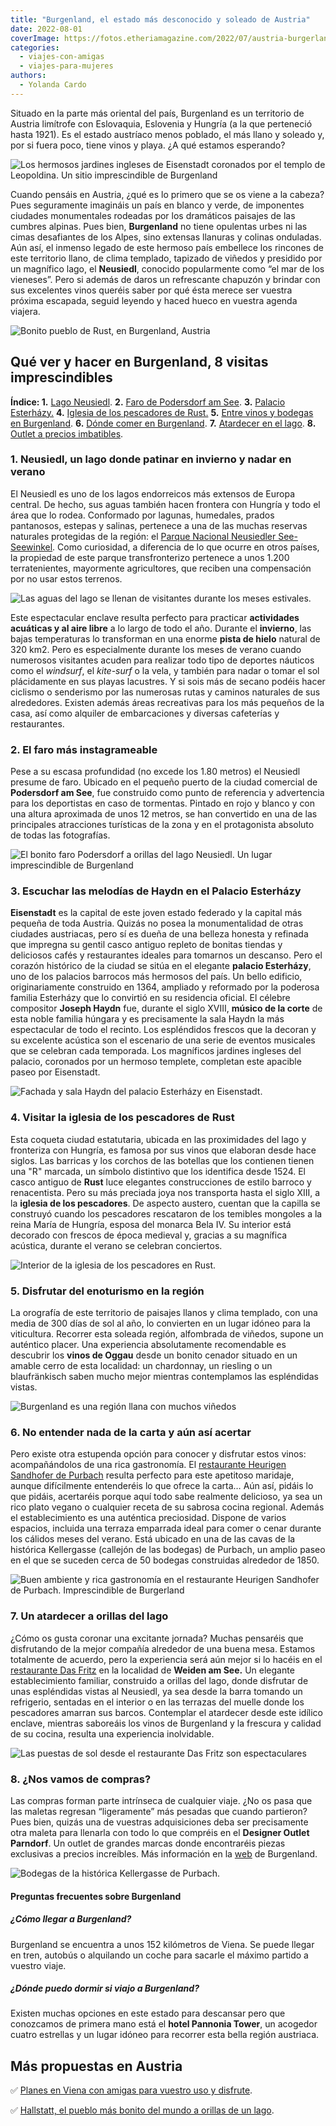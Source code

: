 ```yaml
---
title: "Burgenland, el estado más desconocido y soleado de Austria"
date: 2022-08-01
coverImage: https://fotos.etheriamagazine.com/2022/07/austria-burgerland-jardines-Eisenstadt.jpg
categories: 
  - viajes-con-amigas
  - viajes-para-mujeres
authors: 
  - Yolanda Cardo
---
```


Situado en la parte más oriental del país, Burgenland es un territorio de Austria limítrofe con Eslovaquia, Eslovenia y Hungría (a la que perteneció hasta 1921). Es el estado austríaco menos poblado, el más llano y soleado y, por si fuera poco, tiene vinos y playa. ¿A qué estamos esperando?

![Los hermosos jardines ingleses de Eisenstadt coronados por el templo de Leopoldina. Un sitio imprescindible de Burgenland](https://fotos.etheriamagazine.com/2022/07/austria-burgerland-jardines-Eisenstadt.jpg "Los hermosos jardines ingleses de Eisenstadt coronados por el templo de Leopoldina. © Yolanda Cardo")

Cuando pensáis en Austria, ¿qué es lo primero que se os viene a la cabeza? Pues 
seguramente imagináis un país en blanco y verde, de imponentes ciudades monumentales 
rodeadas por los dramáticos paisajes de las cumbres alpinas. Pues bien, **Burgenland** 
no tiene opulentas urbes ni las cimas desafiantes de los Alpes, sino extensas llanuras y 
colinas onduladas. Aún así, el inmenso legado de este hermoso país embellece los 
rincones de este territorio llano, de clima templado, tapizado de viñedos y presidido 
por un magnífico lago, el **Neusiedl**, conocido popularmente como “el mar de los 
vieneses”. Pero si además de daros un refrescante chapuzón y brindar con sus excelentes 
vinos queréis saber por qué ésta merece ser vuestra próxima escapada, seguid leyendo y 
haced hueco en vuestra agenda viajera. 

![Bonito pueblo de Rust, en Burgenland, Austria](https://fotos.etheriamagazine.com/2022/07/austria-burgerland-Rust.jpg "El encantador pueblo de Rust. © Yolanda Cardo")

## Qué ver y hacer en Burgenland, 8 visitas imprescindibles

**Índice: 1.** [Lago Neusiedl](#lago-neusiedl). **2\.** [Faro de Podersdorf am 
See](#faro-Podersdorf). **3.** [Palacio Esterházy.](#palacio-esterhazy) **4.** [Iglesia 
de los pescadores de Rust.](#iglesia-rust) **5.** [Entre vinos y bodegas en 
Burgenland](#bodegas-burgenland). **6.** [Dónde comer en 
Burgenland](#restaurantes-burgenland). **7.** [Atardecer en el 
lago](#atardecer-neusiedl). **8.** [Outlet a precios imbatibles](#outlet-burgerland). 

### 1\. Neusiedl, un lago donde patinar en invierno y nadar en verano

El Neusiedl es uno de los lagos endorreicos más extensos de Europa central. De hecho, 
sus aguas también hacen frontera con Hungría y todo el área que lo rodea. Conformado por 
lagunas, humedales, prados pantanosos, estepas y salinas, pertenece a una de las muchas 
reservas naturales protegidas de la región: el [Parque Nacional Neusiedler 
See-Seewinkel](https://www.nationalparkneusiedlersee.at/de/nationalpark/). Como 
curiosidad, a diferencia de lo que ocurre en otros países, la propiedad de este parque 
transfronterizo pertenece a unos 1.200 terratenientes, mayormente agricultores, que 
reciben una compensación por no usar estos terrenos. 

![Las aguas del lago se llenan de visitantes durante los meses estivales.](https://fotos.etheriamagazine.com/2022/07/austria-burgerland-lago-eisenstadt.jpg "Las aguas del lago se llenan de visitantes durante los meses estivales. © Yolanda Cardo")

Este espectacular enclave resulta perfecto para practicar **actividades acuáticas y al 
aire libre** a lo largo de todo el año. Durante el **invierno**, las bajas temperaturas 
lo transforman en una enorme **pista de hielo** natural de 320 km2. Pero es 
especialmente durante los meses de verano cuando numerosos visitantes acuden para 
realizar todo tipo de deportes náuticos como el _windsurf_, el _kite-surf_ o la vela, y 
también para nadar o tomar el sol plácidamente en sus playas lacustres. Y si sois más de 
secano podéis hacer ciclismo o senderismo por las numerosas rutas y caminos naturales de 
sus alrededores. Existen además áreas recreativas para los más pequeños de la casa, así 
como alquiler de embarcaciones y diversas cafeterías y restaurantes. 

### 2\. El faro más instagrameable

Pese a su escasa profundidad (no excede los 1.80 metros) el Neusiedl presume de faro. 
Ubicado en el pequeño puerto de la ciudad comercial de **Podersdorf am See**, fue 
construido como punto de referencia y advertencia para los deportistas en caso de 
tormentas. Pintado en rojo y blanco y con una altura aproximada de unos 12 metros, se 
han convertido en una de las principales atracciones turísticas de la zona y en el 
protagonista absoluto de todas las fotografías. 

![El bonito faro Podersdorf a orillas del lago Neusiedl. Un lugar imprescindible de Burgenland](https://fotos.etheriamagazine.com/2022/07/austria-burgerland-faro-Podersdorf.jpg "El bonito faro Podersdorf a orillas del lago Neusiedl. © Yolanda Cardo")

### 3\. Escuchar las melodías de Haydn en el Palacio Esterházy

**Eisenstadt** es la capital de este joven estado federado y la capital más pequeña de 
toda Austria. Quizás no posea la monumentalidad de otras ciudades austriacas, pero sí es 
dueña de una belleza honesta y refinada que impregna su gentil casco antiguo repleto de 
bonitas tiendas y deliciosos cafés y restaurantes ideales para tomarnos un descanso. 
Pero el corazón histórico de la ciudad se sitúa en el elegante **palacio Esterházy**, 
uno de los palacios barrocos más hermosos del país. Un bello edificio, originariamente 
construido en 1364, ampliado y reformado por la poderosa familia Esterházy que lo 
convirtió en su residencia oficial. El célebre compositor **Joseph Haydn** fue, durante 
el siglo XVIII, **músico de la corte** de esta noble familia húngara y es precisamente 
la sala Haydn la más espectacular de todo el recinto. Los espléndidos frescos que la 
decoran y su excelente acústica son el escenario de una serie de eventos musicales que 
se celebran cada temporada. Los magníficos jardines ingleses del palacio, coronados por 
un hermoso templete, completan este apacible paseo por Eisenstadt. 

![Fachada y sala Haydn del palacio Esterházy en Eisenstadt.](https://fotos.etheriamagazine.com/2022/07/Austria-burgerland-palacio-Esterhazy.jpg "Fachada y sala Haydn del palacio Esterházy en Eisenstadt. © Yolanda Cardo")

### 4\. Visitar la iglesia de los pescadores de Rust

Esta coqueta ciudad estatutaria, ubicada en las proximidades del lago y fronteriza con 
Hungría, es famosa por sus vinos que elaboran desde hace siglos. Las barricas y los 
corchos de las botellas que los contienen tienen una "R" marcada, un símbolo distintivo 
que los identifica desde 1524. El casco antiguo de **Rust** luce elegantes 
construcciones de estilo barroco y renacentista. Pero su más preciada joya nos 
transporta hasta el siglo XIII, a la **iglesia de los pescadores**. De aspecto austero, 
cuentan que la capilla se construyó cuando los pescadores rescataron de los temibles 
mongoles a la reina María de Hungría, esposa del monarca Bela IV. Su interior está 
decorado con frescos de época medieval y, gracias a su magnífica acústica, durante el 
verano se celebran conciertos. 

![Interior de la iglesia de los pescadores en Rust.](https://fotos.etheriamagazine.com/2022/07/austria-burgerland-iglesia-Rust.jpg "Interior de la iglesia de los pescadores en Rust. © Yolanda Cardo")

### 5\. Disfrutar del enoturismo en la región

La orografía de este territorio de paisajes llanos y clima templado, con una media de 
300 días de sol al año, lo convierten en un lugar idóneo para la viticultura. Recorrer 
esta soleada región, alfombrada de viñedos, supone un auténtico placer. Una experiencia 
absolutamente recomendable es descubrir los **vinos de Oggau** desde un bonito cenador 
situado en un amable cerro de esta localidad: un chardonnay, un riesling o un 
blaufränkisch saben mucho mejor mientras contemplamos las espléndidas vistas. 

![Burgenland es una región llana con muchos viñedos](https://fotos.etheriamagazine.com/2022/07/austria-Burgenland-vinos.jpg "Burgenland es una región llana con muchos viñedos. © Yolanda Cardo")

### 6\. No entender nada de la carta y aún así acertar

Pero existe otra estupenda opción para conocer y disfrutar estos vinos: acompañándolos 
de una rica gastronomía. El [restaurante Heurigen Sandhofer de 
Purbach](http://www.diesandhofer.at/essen_trinken.html) resulta perfecto para este 
apetitoso maridaje, aunque difícilmente entenderéis lo que ofrece la carta… Aún así, 
pidáis lo que pidáis, acertaréis porque aquí todo sabe realmente delicioso, ya sea un 
rico plato vegano o cualquier receta de su sabrosa cocina regional. Además el 
establecimiento es una auténtica preciosidad. Dispone de varios espacios, incluida una 
terraza emparrada ideal para comer o cenar durante los cálidos meses del verano. Está 
ubicado en una de las cavas de la histórica Kellergasse (callejón de las bodegas) de 
Purbach, un amplio paseo en el que se suceden cerca de 50 bodegas construidas alrededor 
de 1850. 

![Buen ambiente y rica gastronomía en el restaurante Heurigen Sandhofer de Purbach. Imprescindible de Burgerland](https://fotos.etheriamagazine.com/2022/07/austria-burgerland-restaurante-Heurigen-Sandhofer.jpg "Buen ambiente y rica gastronomía en el restaurante Heurigen Sandhofer de Purbach. © Yolanda Cardo")

### 7\. Un atardecer a orillas del lago

¿Cómo os gusta coronar una excitante jornada? Muchas pensaréis que disfrutando de la 
mejor compañía alrededor de una buena mesa. Estamos totalmente de acuerdo, pero la 
experiencia será aún mejor si lo hacéis en el [restaurante Das 
Fritz](https://www.dasfritz.at/restaurant/) en la localidad de **Weiden am See.** Un 
elegante establecimiento familiar, construido a orillas del lago, donde disfrutar de 
unas espléndidas vistas al Neusiedl, ya sea desde la barra tomando un refrigerio, 
sentadas en el interior o en las terrazas del muelle donde los pescadores amarran sus 
barcos. Contemplar el atardecer desde este idílico enclave, mientras saboreáis los vinos 
de Burgenland y la frescura y calidad de su cocina, resulta una experiencia inolvidable. 

![Las puestas de sol desde el restaurante Das Fritz son espectaculares](https://fotos.etheriamagazine.com/2022/07/austria-burgerland-restaurante-Das-Fritz.jpg "Las puestas de sol desde el restaurante Das Fritz son espectaculares. © Yolanda Cardo")

### 8\. ¿Nos vamos de compras?

Las compras forman parte intrínseca de cualquier viaje. ¿No os pasa que las maletas 
regresan “ligeramente” más pesadas que cuando partieron? Pues bien, quizás una de 
vuestras adquisiciones deba ser precisamente otra maleta para llenarla con todo lo que 
compréis en el **Designer Outlet Parndorf**. Un outlet de grandes marcas donde 
encontraréis piezas exclusivas a precios increíbles. Más información en la [web](https://www.burgenland.info/) 
de Burgenland. 

![Bodegas de la histórica Kellergasse de Purbach.](https://fotos.etheriamagazine.com/2022/07/austria-burgerland-bodegas-Kellergasse.jpg "Una de las bodegas de la histórica Kellergasse de Purbach. © Yolanada Cardo")

#### Preguntas frecuentes sobre Burgenland

##### ¿Cómo llegar a Burgenland?

Burgenland se encuentra a unos 152 kilómetros de Viena. Se puede llegar en tren, autobús 
o alquilando un coche para sacarle el máximo partido a vuestro viaje. 

##### ¿Dónde puedo dormir si viajo a Burgenland?

Existen muchas opciones en este estado para descansar pero que conozcamos de primera 
mano está el **hotel Pannonia Tower**, un acogedor cuatro estrellas y un lugar idóneo 
para recorrer esta bella región austriaca. 

## Más propuestas en Austria

✅ [Planes en Viena con amigas para vuestro uso y 
disfrute](https://etheriamagazine.com/2022/07/07/que-hacer-en-viena-con-amigas/). 

✅ [Hallstatt, el pueblo más bonito del mundo a orillas de un 
lago](https://etheriamagazine.com/2020/05/15/hallstatt-viaja-con-amigas-austria/).
